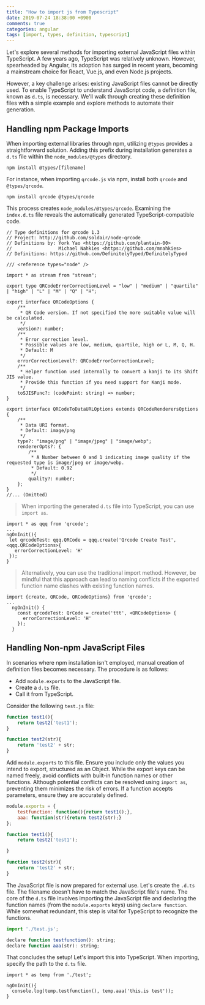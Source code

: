 ```yaml
---
title: "How to import js from Typescript"
date: 2019-07-24 18:38:00 +0900
comments: true
categories: angular
tags: [import, types, definition, typescript]
---
```



Let's explore several methods for importing external JavaScript files within TypeScript. A few years ago, TypeScript was relatively unknown. However, spearheaded by Angular, its adoption has surged in recent years, becoming a mainstream choice for React, Vue.js, and even Node.js projects.

However, a key challenge arises: existing JavaScript files cannot be directly used. To enable TypeScript to understand JavaScript code, a definition file, known as `d.ts`, is necessary. We'll walk through creating these definition files with a simple example and explore methods to automate their generation.

## Handling npm Package Imports

When importing external libraries through npm, utilizing `@types` provides a straightforward solution. Adding this prefix during installation generates a `d.ts` file within the `node_modules/@types` directory.

```
npm install @types/[filename]
```

For instance, when importing `qrcode.js` via npm, install both `qrcode` and `@types/qrcode`.

```
npm install qrcode @types/qrcode
```

This process creates `node_modules/@types/qrcode`. Examining the `index.d.ts` file reveals the automatically generated TypeScript-compatible code.

```tsx
// Type definitions for qrcode 1.3
// Project: http://github.com/soldair/node-qrcode
// Definitions by: York Yao <https://github.com/plantain-00>
//                 Michael Nahkies <https://github.com/mnahkies>
// Definitions: https://github.com/DefinitelyTyped/DefinitelyTyped

/// <reference types="node" />

import * as stream from "stream";

export type QRCodeErrorCorrectionLevel = "low" | "medium" | "quartile" | "high" | "L" | "M" | "Q" | "H";

export interface QRCodeOptions {
    /**
     * QR Code version. If not specified the more suitable value will be calculated.
     */
    version?: number;
    /**
     * Error correction level.
     * Possible values are low, medium, quartile, high or L, M, Q, H.
     * Default: M
     */
    errorCorrectionLevel?: QRCodeErrorCorrectionLevel;
    /**
     * Helper function used internally to convert a kanji to its Shift JIS value.
     * Provide this function if you need support for Kanji mode.
     */
    toSJISFunc?: (codePoint: string) => number;
}

export interface QRCodeToDataURLOptions extends QRCodeRenderersOptions {
    /**
     * Data URI format.
     * Default: image/png
     */
    type?: "image/png" | "image/jpeg" | "image/webp";
    rendererOpts?: {
        /**
         * A Number between 0 and 1 indicating image quality if the requested type is image/jpeg or image/webp.
         * Default: 0.92
         */
        quality?: number;
    };
}
//... (Omitted)
```

> When importing the generated `d.ts` file into TypeScript, you can use `import as`.
> 

```tsx
import * as qqq from 'qrcode';
...
ngOnInit(){
 let qrcodeTest: qqq.QRCode = qqq.create('Qrcode Create Test', <qqq.QRCodeOptions>{
   errorCorrectionLevel: 'H'
 });
}
```

> Alternatively, you can use the traditional import method. However, be mindful that this approach can lead to naming conflicts if the exported function name clashes with existing function names.
> 

```tsx
import {create, QRCode, QRCodeOptions} from 'qrcode';
...
  ngOnInit() {
    const qrcodeTest: QrCode = create('ttt', <QRCodeOptions> {
      errorCorrectionLevel: 'H'
    });
  }
```

## Handling Non-npm JavaScript Files

In scenarios where npm installation isn't employed, manual creation of definition files becomes necessary. The procedure is as follows:

- Add `module.exports` to the JavaScript file.
- Create a `d.ts` file.
- Call it from TypeScript.

Consider the following `test.js` file:

```jsx
function test1(){
    return test2('test1');
}

function test2(str){
    return 'test2' + str;
}
```

Add `module.exports` to this file. Ensure you include only the values you intend to export, structured as an Object. While the export keys can be named freely, avoid conflicts with built-in function names or other functions. Although potential conflicts can be resolved using `import as`, preventing them minimizes the risk of errors. If a function accepts parameters, ensure they are accurately defined.

```jsx
module.exports = {
    testfunction: function(){return test1();},
    aaa: function(str){return test2(str);}
};

function test1(){
    return test2('test1');

}

function test2(str){
    return 'test2' + str;
}
```

The JavaScript file is now prepared for external use. Let's create the `.d.ts` file. The filename doesn't have to match the JavaScript file's name. The core of the `d.ts` file involves importing the JavaScript file and declaring the function names (from the `module.exports` keys) using `declare function`. While somewhat redundant, this step is vital for TypeScript to recognize the functions.

```jsx
import './test.js';

declare function testfunction(): string;
declare function aaa(str): string;
```

That concludes the setup! Let's import this into TypeScript. When importing, specify the path to the `d.ts` file.

```tsx
import * as temp from './test';

ngOnInit(){
  console.log(temp.testfunction(), temp.aaa('this.is test'));
}
```